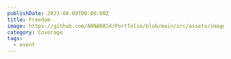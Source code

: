 ```yaml
---
publishDate: 2023-08-09T00:00:00Z
title: Freedom
image: https://github.com/ARNAB814/Portfolio/blob/main/src/assets/images/IMG_5272.jpg?raw=true
category: Coverage
tags:
  - event
---
```

